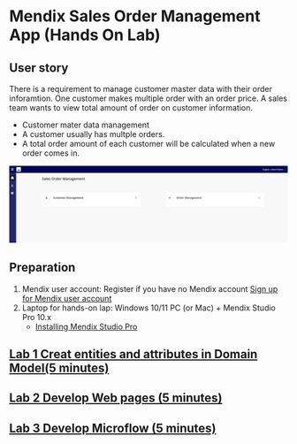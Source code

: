 # Mendix Sales Order Management App (Hands On Lab) 

## User story

There is a requirement to manage customer master data with their order inforamtion. One customer makes multiple order with an order price. A sales team wants to view total amount of order on customer information.
* Customer mater data management
* A customer usually has multple orders.
* A total order amount of each customer will be calculated when a new order comes in.

![To be App](images/image01.JPG)



## Preparation
1. Mendix user account: Register if you have no Mendix account [Sign up for Mendix user account](https://signup.mendix.com/)
1. Laptop for hands-on lap: Windows 10/11 PC (or Mac) + Mendix Studio Pro 10.x
    * [Installing Mendix Studio Pro](https://docs.mendix.com/refguide/install/)

## [Lab 1 Creat entities and attributes in Domain Model(5 minutes)](lab01-01-DomainModel.md)

## [Lab 2 Develop Web pages (5 minutes)](lab01-02-DomainModel.md)

## [Lab 3 Develop Microflow (5 minutes)](lab01-03-DomainModel.md)

